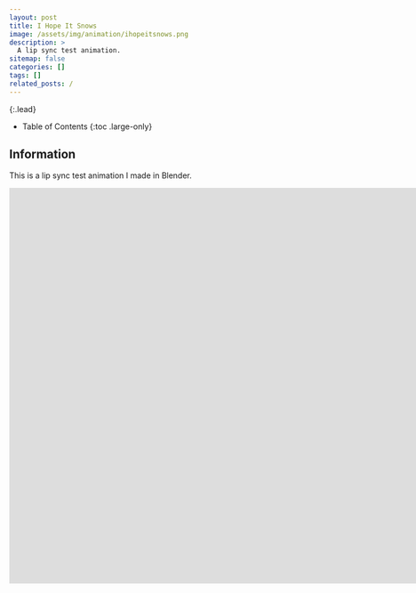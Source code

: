 ```yaml
---
layout: post
title: I Hope It Snows
image: /assets/img/animation/ihopeitsnows.png
description: >
  A lip sync test animation.
sitemap: false
categories: []
tags: []
related_posts: /
---
```


{:.lead}

- Table of Contents
{:toc .large-only}

## Information

This is a lip sync test animation I made in Blender.

<div class="lead aspect-ratio sixteen-nine">
          
<iframe width="1903" height="711" src="https://www.youtube.com/embed/Oyh-HFN9-c0" frameborder="0" allow="accelerometer; autoplay; clipboard-write; encrypted-media; gyroscope; picture-in-picture" allowfullscreen></iframe>

</div>